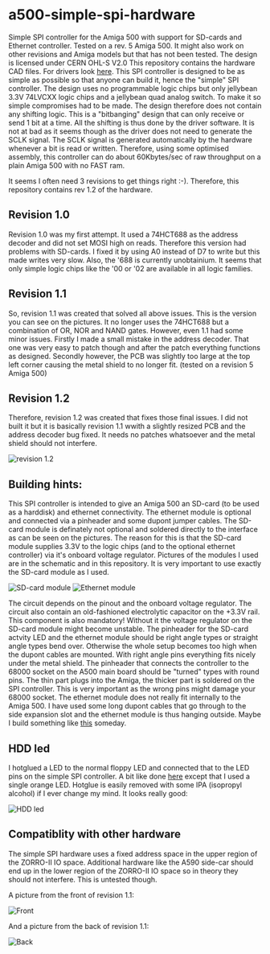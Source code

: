 # a500-simple-spi-hardware
Simple SPI controller for the Amiga 500 with support for SD-cards and Ethernet controller. Tested on a rev. 5 Amiga 500. It might also work on other revisions and Amiga models but that has not been tested. The design is licensed under CERN OHL-S V2.0
This repository contains the hardware CAD files. For drivers look [here](https://github.com/Mathesar/a500-simple-spi-drivers).
This SPI controller is designed to be as simple as possible so that anyone can build it, hence the "simple" SPI controller.
The design uses no programmable logic chips but only jellybean 3.3V 74LVCXX logic chips and a jellybean quad analog switch.
To make it so simple compromises had to be made. The design therefore does not contain any shifting logic. This is a "bitbanging" design that can only receive or send 1 bit at a time. All the shifting is thus done by the driver software. It is not at bad as it seems though as the driver does not need to generate the SCLK signal.
The SCLK signal is generated automatically by the hardware whenever a bit is read or written. Therefore, using some optimised assembly, this controller can do about 60Kbytes/sec of raw throughput on a plain Amiga 500 with no FAST ram.

It seems I often need 3 revisions to get things right :-). Therefore, this repository contains rev 1.2 of the hardware.

## Revision 1.0
Revision 1.0 was my first attempt. It used a 74HCT688 as the address decoder and did not set MOSI high on reads.
Therefore this version had problems with SD-cards. I fixed it by using A0 instead of D7 to write but this made writes very slow.
Also, the '688 is currently unobtainium. It seems that only simple logic chips like the '00 or '02 are available in all logic families.

## Revision 1.1
So, revision 1.1 was created that solved all above issues. This is the version you can see on the pictures. It no longer uses the 74HCT688 but a combination of OR, NOR and NAND gates.
However, even 1.1 had some minor issues. Firstly I made a small mistake in the address decoder. That one was very easy to patch though and after the patch everything functions as designed. Secondly however, the PCB was slightly too large at the top left corner causing the metal shield to no longer fit. (tested on a revision 5 Amiga 500)

## Revision 1.2
Therefore, revision 1.2 was created that fixes those final issues. I did not built it but it is basically revision 1.1 wwith a slightly resized PCB and the address decoder bug fixed. It needs no patches whatsoever and the metal shield should not interfere.

![revision 1.2](/pictures/A500_Simple_SPI_V1.2.jpg)

## Building hints:
This SPI controller is intended to give an Amiga 500 an SD-card (to be used as a harddisk) and ethernet connectivity. 
The ethernet module is optional and connected via a pinheader and some dupont jumper cables. The SD-card module is definately not optional and soldered directly to the interface as can be seen on the pictures. The reason for this is that the SD-card module supplies 3.3V to the logic chips (and to the optional ethernet controller) via it's onboard voltage regulator.
Pictures of the modules I used are in the schematic and in this repository. It is very important to use exactly the SD-card module as I used. 

![SD-card module](/pictures/sd_module.png) ![Ethernet module](/pictures/ethernet_module.png)

The circuit depends on the pinout and the onboard voltage regulator. The circuit also contain an old-fashioned electrolytic capacitor on the +3.3V rail. This component is also mandatory! Without it the voltage regulator on the SD-card module might become unstable.
The pinheader for the SD-card actvity LED and the ethernet module should be right angle types or straight angle types bend over. Otherwise the whole setup becomes too high when the dupont cables are mounted. With right angle pins everything fits nicely under the metal shield.
The pinheader that connects the controller to the 68000 socket on the A500 main board should be "turned" types with round pins. The thin part plugs into the Amiga, the thicker part is soldered on the SPI controller. This is very important as the wrong pins might damage your 68000 socket.
The ethernet module does not really fit internally to the Amiga 500. I have used some long dupont cables that go through to the side expansion slot and the ethernet module is thus hanging outside. Maybe I build something like [this](https://www.thingiverse.com/thing:4830638) someday.

## HDD led
I hotglued a LED to the normal floppy LED and connected that to the LED pins on the simple SPI controller. A bit like done [here](https://www.youtube.com/watch?v=9V46ZEBu338) except that I used a single orange LED. Hotglue is easily removed with some IPA (isopropyl alcohol) if I ever change my mind. It looks really good:

![HDD led](/pictures/hdd_led.jpg)

## Compatiblity with other hardware
The simple SPI hardware uses a fixed address space in the upper region of the ZORRO-II IO space. Additional hardware like the A590 side-car should end up in the lower region of the ZORRO-II IO space so in theory they should not interfere. This is untested though.

A picture from the front of revision 1.1:

![Front](/pictures/simple_spi_front.jpg)

And a picture from the back of revision 1.1:

![Back](/pictures/simple_spi_back.jpg)
